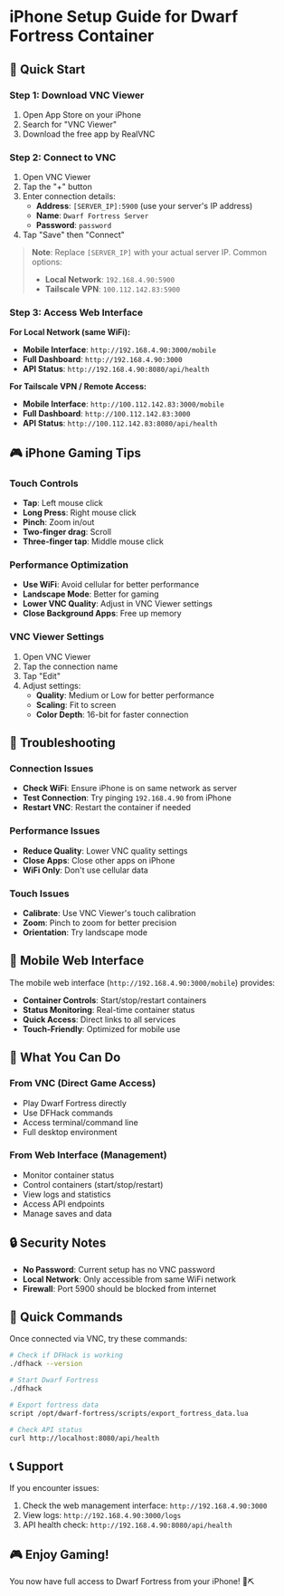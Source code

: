 # iPhone Setup Guide for Dwarf Fortress Container

## 📱 **Quick Start**

### **Step 1: Download VNC Viewer**
1. Open App Store on your iPhone
2. Search for "VNC Viewer"
3. Download the free app by RealVNC

### **Step 2: Connect to VNC**
1. Open VNC Viewer
2. Tap the "+" button
3. Enter connection details:
   - **Address**: `[SERVER_IP]:5900` (use your server's IP address)
   - **Name**: `Dwarf Fortress Server`
   - **Password**: `password`
4. Tap "Save" then "Connect"

> **Note**: Replace `[SERVER_IP]` with your actual server IP. Common options:
> - **Local Network**: `192.168.4.90:5900`
> - **Tailscale VPN**: `100.112.142.83:5900`

### **Step 3: Access Web Interface**
**For Local Network (same WiFi):**
- **Mobile Interface**: `http://192.168.4.90:3000/mobile`
- **Full Dashboard**: `http://192.168.4.90:3000`
- **API Status**: `http://192.168.4.90:8080/api/health`

**For Tailscale VPN / Remote Access:**
- **Mobile Interface**: `http://100.112.142.83:3000/mobile`
- **Full Dashboard**: `http://100.112.142.83:3000`
- **API Status**: `http://100.112.142.83:8080/api/health`

## 🎮 **iPhone Gaming Tips**

### **Touch Controls**
- **Tap**: Left mouse click
- **Long Press**: Right mouse click
- **Pinch**: Zoom in/out
- **Two-finger drag**: Scroll
- **Three-finger tap**: Middle mouse click

### **Performance Optimization**
- **Use WiFi**: Avoid cellular for better performance
- **Landscape Mode**: Better for gaming
- **Lower VNC Quality**: Adjust in VNC Viewer settings
- **Close Background Apps**: Free up memory

### **VNC Viewer Settings**
1. Open VNC Viewer
2. Tap the connection name
3. Tap "Edit"
4. Adjust settings:
   - **Quality**: Medium or Low for better performance
   - **Scaling**: Fit to screen
   - **Color Depth**: 16-bit for faster connection

## 🔧 **Troubleshooting**

### **Connection Issues**
- **Check WiFi**: Ensure iPhone is on same network as server
- **Test Connection**: Try pinging `192.168.4.90` from iPhone
- **Restart VNC**: Restart the container if needed

### **Performance Issues**
- **Reduce Quality**: Lower VNC quality settings
- **Close Apps**: Close other apps on iPhone
- **WiFi Only**: Don't use cellular data

### **Touch Issues**
- **Calibrate**: Use VNC Viewer's touch calibration
- **Zoom**: Pinch to zoom for better precision
- **Orientation**: Try landscape mode

## 📱 **Mobile Web Interface**

The mobile web interface (`http://192.168.4.90:3000/mobile`) provides:
- **Container Controls**: Start/stop/restart containers
- **Status Monitoring**: Real-time container status
- **Quick Access**: Direct links to all services
- **Touch-Friendly**: Optimized for mobile use

## 🎯 **What You Can Do**

### **From VNC (Direct Game Access)**
- Play Dwarf Fortress directly
- Use DFHack commands
- Access terminal/command line
- Full desktop environment

### **From Web Interface (Management)**
- Monitor container status
- Control containers (start/stop/restart)
- View logs and statistics
- Access API endpoints
- Manage saves and data

## 🔒 **Security Notes**

- **No Password**: Current setup has no VNC password
- **Local Network**: Only accessible from same WiFi network
- **Firewall**: Port 5900 should be blocked from internet

## 🚀 **Quick Commands**

Once connected via VNC, try these commands:
```bash
# Check if DFHack is working
./dfhack --version

# Start Dwarf Fortress
./dfhack

# Export fortress data
script /opt/dwarf-fortress/scripts/export_fortress_data.lua

# Check API status
curl http://localhost:8080/api/health
```

## 📞 **Support**

If you encounter issues:
1. Check the web management interface: `http://192.168.4.90:3000`
2. View logs: `http://192.168.4.90:3000/logs`
3. API health check: `http://192.168.4.90:8080/api/health`

## 🎮 **Enjoy Gaming!**

You now have full access to Dwarf Fortress from your iPhone! 🏰⛏️